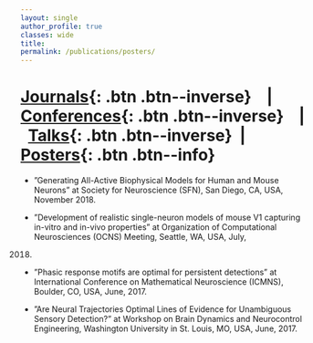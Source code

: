 ```yaml
---
layout: single
author_profile: true
classes: wide
title: 
permalink: /publications/posters/
---
```

<!-- header:
    overlay_image: /assets/images/galaxy.jpg
    overlay_filter: 0.25 -->

# [Journals](/publications/journals/){: .btn .btn--inverse} &nbsp;  &nbsp;| &nbsp; &nbsp;  [Conferences](/publications/conferences/){: .btn .btn--inverse} &nbsp;  &nbsp;| &nbsp; [Talks](/publications/talks/){: .btn .btn--inverse} &nbsp;| &nbsp; &nbsp;  [Posters](/publications/posters/){: .btn .btn--info}

* ”Generating All-Active Biophysical Models for Human and Mouse Neurons” at Society for Neuroscience
(SFN), San Diego, CA, USA, November 2018.

* ”Development of realistic single-neuron models of mouse V1 capturing in-vitro and in-vivo properties”
at Organization of Computational Neurosciences (OCNS) Meeting, Seattle, WA, USA, July,
2018.

* ”Phasic response motifs are optimal for persistent detections” at International Conference on Mathematical
Neuroscience (ICMNS), Boulder, CO, USA, June, 2017.

* ”Are Neural Trajectories Optimal Lines of Evidence for Unambiguous Sensory Detection?” at Workshop
on Brain Dynamics and Neurocontrol Engineering, Washington University in St. Louis, MO,
USA, June, 2017.